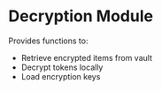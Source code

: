 # Decryption Module

Provides functions to:
- Retrieve encrypted items from vault
- Decrypt tokens locally
- Load encryption keys
